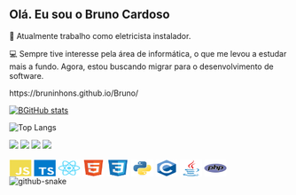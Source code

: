 ## Olá. Eu sou o Bruno Cardoso
<p>🧰 Atualmente trabalho como eletricista instalador.</p>
<p>💻 Sempre tive interesse pela área de informática, o que me levou a estudar mais a fundo. Agora, estou buscando migrar para o desenvolvimento de software.</p>
<p>https://bruninhons.github.io/Bruno/</p>

<div>
  
  [![BGitHub stats](https://github-readme-stats.vercel.app/api?username=BruninhoNS)](https://github.com/BruninhoNS/github-readme-stats)
</div>
<div>

  ![Top Langs](https://github-readme-stats.vercel.app/api/top-langs/?username=BruninhoNS&size_weight=0.5&count_weight=0.5)
</div>
<div> 
  <a href="https://www.instagram.com/bcardoso___/" target="_blank"><img src="https://img.shields.io/badge/-Instagram-%23E4405F?style=for-the-badge&logo=instagram&logoColor=white" target="_blank"></a >
 <a href="https://discord.gg/BruninhoNS#8555" target="_blank"><img src="https://img.shields.io/badge/Discord-7289DA?style=for-the-badge&logo=discord&logoColor=white" target="_blank"></a > 
  <a href = "https://bbnnss27@gmail.com"><img src="https://img.shields.io/badge/-Gmail-%23333?style=for-the-badge&logo=gmail&logoColor=white" target="_blank"></a >
  <a href="https://www.linkedin.com/in/bruno-dos-santos-cardoso-350201266/" target="_blank"><img src="https://img.shields.io/badge/-LinkedIn-%230077B5?style=for-the-badge&logo=linkedin&logoColor=white" target="_blank"></a> 
  
</div>
<div style="display: inline_block"><br>
  <img align="center" alt="Rafa-Js" height="30" width="40" src="https://raw.githubusercontent.com/devicons/devicon/master/icons/javascript/javascript-plain.svg">
  <img align="center" alt="Rafa-Ts" height="30" width="40" src="https://raw.githubusercontent.com/devicons/devicon/master/icons/typescript/typescript-plain.svg">
  <img align="center" alt="Rafa-React" height="30" width="40" src="https://raw.githubusercontent.com/devicons/devicon/master/icons/react/react-original.svg">
  <img align="center" alt="Rafa-HTML" height="30" width="40" src="https://raw.githubusercontent.com/devicons/devicon/master/icons/html5/html5-original.svg">
  <img align="center" alt="Rafa-CSS" height="30" width="40" src="https://raw.githubusercontent.com/devicons/devicon/master/icons/css3/css3-original.svg">
  <img align="center" alt="Rafa-Python" height="30" width="40" src="https://raw.githubusercontent.com/devicons/devicon/master/icons/python/python-original.svg">
  <img align="center" alt="Rafa-C" height="30" width="40" src="https://raw.githubusercontent.com/devicons/devicon/master/icons/c/c-original.svg">
  <img align="center" alt="Rafa-Java" height="30" width="40" src="https://raw.githubusercontent.com/devicons/devicon/master/icons/java/java-original.svg">
  <img align="center" alt="Rafa-PHP" height="30" width="40" src="https://raw.githubusercontent.com/devicons/devicon/master/icons/php/php-original.svg">
</div>

<picture>
  
 <source media="(prefers-color-scheme: dark)" srcset="github-snake-dark.svg" />
  <source media="(prefers-color-scheme: light)" srcset="github-snake.svg" />
  <img alt="github-snake" src="github-snake.svg" />
</picture>

